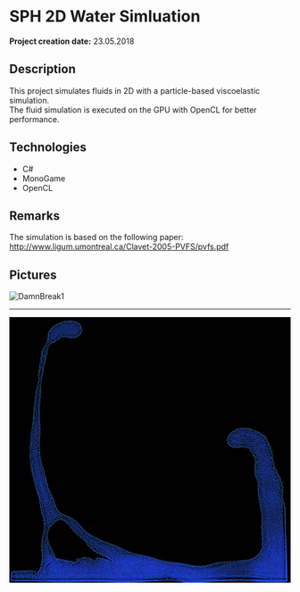 # SPH 2D Water Simluation

__Project creation date:__ 23.05.2018

## Description
This project simulates fluids in 2D with a particle-based viscoelastic simulation.\
The fluid simulation is executed on the GPU with OpenCL for better performance.

## Technologies
* C#
* MonoGame
* OpenCL

## Remarks
The simulation is based on the following paper:\
http://www.ligum.umontreal.ca/Clavet-2005-PVFS/pvfs.pdf

## Pictures
![DamnBreak1](SPH_2D_Water_Simluation_1.gif)
***
![DamnBreak2](SPH_2D_Water_Simluation_2.png)
